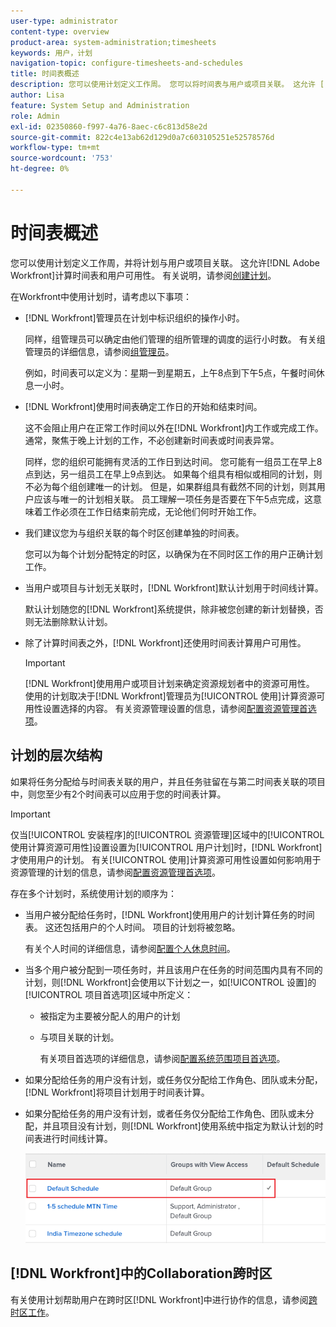 ```yaml
---
user-type: administrator
content-type: overview
product-area: system-administration;timesheets
keywords: 用户，计划
navigation-topic: configure-timesheets-and-schedules
title: 时间表概述
description: 您可以使用计划定义工作周。 您可以将时间表与用户或项目关联。 这允许 [!DNL Adobe Workfront] 计算时间表和用户可用性。 有关说明，请参阅创建计划。
author: Lisa
feature: System Setup and Administration
role: Admin
exl-id: 02350860-f997-4a76-8aec-c6c813d58e2d
source-git-commit: 822c4e13ab62d129d0a7c603105251e52578576d
workflow-type: tm+mt
source-wordcount: '753'
ht-degree: 0%

---
```


# 时间表概述

<!-- Audited: 1/2024 -->

您可以使用计划定义工作周，并将计划与用户或项目关联。 这允许[!DNL Adobe Workfront]计算时间表和用户可用性。 有关说明，请参阅[创建计划](../../../administration-and-setup/set-up-workfront/configure-timesheets-schedules/create-schedules.md)。

在Workfront中使用计划时，请考虑以下事项：

* [!DNL Workfront]管理员在计划中标识组织的操作小时。

  同样，组管理员可以确定由他们管理的组所管理的调度的运行小时数。 有关组管理员的详细信息，请参阅[组管理员](../../../administration-and-setup/manage-groups/group-roles/group-administrators.md)。

  例如，时间表可以定义为：星期一到星期五，上午8点到下午5点，午餐时间休息一小时。

* [!DNL Workfront]使用时间表确定工作日的开始和结束时间。

  这不会阻止用户在正常工作时间以外在[!DNL Workfront]内工作或完成工作。 通常，聚焦于晚上计划的工作，不必创建新时间表或时间表异常。

  同样，您的组织可能拥有灵活的工作日到达时间。 您可能有一组员工在早上8点到达，另一组员工在早上9点到达。 如果每个组具有相似或相同的计划，则不必为每个组创建唯一的计划。 但是，如果群组具有截然不同的计划，则其用户应该与唯一的计划相关联。 员工理解一项任务是否要在下午5点完成，这意味着工作必须在工作日结束前完成，无论他们何时开始工作。

* 我们建议您为与组织关联的每个时区创建单独的时间表。

  您可以为每个计划分配特定的时区，以确保为在不同时区工作的用户正确计划工作。

* 当用户或项目与计划无关联时，[!DNL Workfront]默认计划用于时间线计算。

  默认计划随您的[!DNL Workfront]系统提供，除非被您创建的新计划替换，否则无法删除默认计划。

* 除了计算时间表之外，[!DNL Workfront]还使用时间表计算用户可用性。

  >[!IMPORTANT]
  >
  >[!DNL Workfront]使用用户或项目计划来确定资源规划者中的资源可用性。 使用的计划取决于[!DNL Workfront]管理员为[!UICONTROL 使用]计算资源可用性设置选择的内容。 有关资源管理设置的信息，请参阅[配置资源管理首选项](../../../administration-and-setup/set-up-workfront/configure-system-defaults/configure-resource-mgmt-preferences.md)。

## 计划的层次结构

如果将任务分配给与时间表关联的用户，并且任务驻留在与第二时间表关联的项目中，则您至少有2个时间表可以应用于您的时间表计算。

>[!IMPORTANT]
>
>仅当[!UICONTROL 安装程序]的[!UICONTROL 资源管理]区域中的[!UICONTROL 使用计算资源可用性]设置设置为[!UICONTROL 用户计划]时，[!DNL Workfront]才使用用户的计划。 有关[!UICONTROL 使用]计算资源可用性设置如何影响用于资源管理的计划的信息，请参阅[配置资源管理首选项](../../../administration-and-setup/set-up-workfront/configure-system-defaults/configure-resource-mgmt-preferences.md)。

存在多个计划时，系统使用计划的顺序为：

* 当用户被分配给任务时，[!DNL Workfront]使用用户的计划计算任务的时间表。 这还包括用户的个人时间。 项目的计划将被忽略。

  有关个人时间的详细信息，请参阅[配置个人休息时间](../../../workfront-basics/manage-your-account-and-profile/configuring-your-user-profile/personal-time-overview.md)。

* 当多个用户被分配到一项任务时，并且该用户在任务的时间范围内具有不同的计划，则[!DNL Workfront]会使用以下计划之一，如[!UICONTROL 设置]的[!UICONTROL 项目首选项]区域中所定义：

   * 被指定为主要被分配人的用户的计划
   * 与项目关联的计划。

     有关项目首选项的详细信息，请参阅[配置系统范围项目首选项](../../../administration-and-setup/set-up-workfront/configure-system-defaults/set-project-preferences.md)。

* 如果分配给任务的用户没有计划，或任务仅分配给工作角色、团队或未分配，[!DNL Workfront]将项目计划用于时间表计算。
* 如果分配给任务的用户没有计划，或者任务仅分配给工作角色、团队或未分配，并且项目没有计划，则[!DNL Workfront]使用系统中指定为默认计划的时间表进行时间线计算。

  ![](assets/default-schedule.png)

## [!DNL Workfront]中的Collaboration跨时区

有关使用计划帮助用户在跨时区[!DNL Workfront]中进行协作的信息，请参阅[跨时区工作](../../../workfront-basics/tips-tricks-and-troubleshooting/working-across-timezones.md)。
